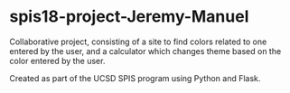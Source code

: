 # spis18-project-Jeremy-Manuel
Collaborative project, consisting of a site to find colors related to one entered by the user, and a calculator which changes theme based on the color entered by the user.

Created as part of the UCSD SPIS program using Python and Flask.
